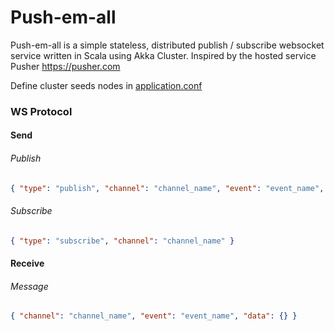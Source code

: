 # Push-em-all

Push-em-all is a simple stateless, distributed publish / subscribe websocket service written in Scala
using Akka Cluster. Inspired by the hosted service Pusher https://pusher.com

Define cluster seeds nodes in [application.conf](./push-em-all/src/main/resources/application.conf)

### WS Protocol

#### Send

###### Publish

```json
{ "type": "publish", "channel": "channel_name", "event": "event_name", "data": {} }
```

###### Subscribe

```json
{ "type": "subscribe", "channel": "channel_name" }
```

#### Receive

###### Message

```json
{ "channel": "channel_name", "event": "event_name", "data": {} }
```
